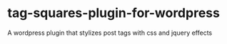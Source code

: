 tag-squares-plugin-for-wordpress
================================

A wordpress plugin that stylizes post tags with css and jquery effects
